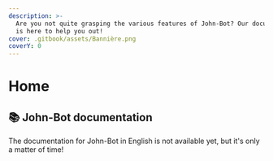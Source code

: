 ```yaml
---
description: >-
  Are you not quite grasping the various features of John-Bot? Our documentation
  is here to help you out!
cover: .gitbook/assets/Bannière.png
coverY: 0
---
```


# Home

## :books: John-Bot documentation

The documentation for John-Bot in English is not available yet, but it's only a matter of time!
